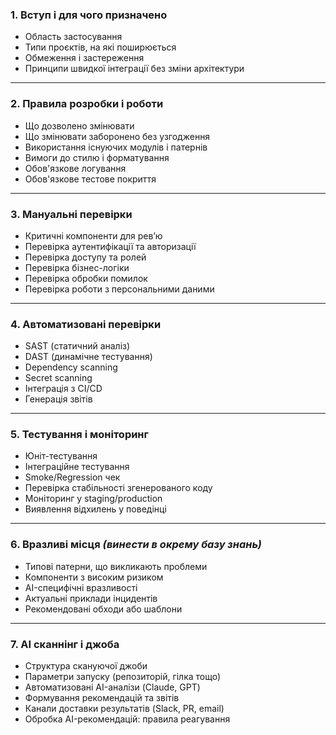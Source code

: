 
### **1. Вступ і для чого призначено**

* Область застосування
* Типи проєктів, на які поширюється
* Обмеження і застереження
* Принципи швидкої інтеграції без зміни архітектури

---

### **2. Правила розробки і роботи**

* Що дозволено змінювати
* Що змінювати заборонено без узгодження
* Використання існуючих модулів і патернів
* Вимоги до стилю і форматування
* Обов'язкове логування
* Обов'язкове тестове покриття

---

### **3. Мануальні перевірки**

* Критичні компоненти для ревʼю
* Перевірка аутентифікації та авторизації
* Перевірка доступу та ролей
* Перевірка бізнес-логіки
* Перевірка обробки помилок
* Перевірка роботи з персональними даними

---

### **4. Автоматизовані перевірки**

* SAST (статичний аналіз)
* DAST (динамічне тестування)
* Dependency scanning
* Secret scanning
* Інтеграція з CI/CD
* Генерація звітів

---

### **5. Тестування і моніторинг**

* Юніт-тестування
* Інтеграційне тестування
* Smoke/Regression чек
* Перевірка стабільності згенерованого коду
* Моніторинг у staging/production
* Виявлення відхилень у поведінці

---

### **6. Вразливі місця** *(винести в окрему базу знань)*

* Типові патерни, що викликають проблеми
* Компоненти з високим ризиком
* AI-специфічні вразливості
* Актуальні приклади інцидентів
* Рекомендовані обходи або шаблони

---

### **7. AI сканнінг і джоба**

* Структура скануючої джоби
* Параметри запуску (репозиторій, гілка тощо)
* Автоматизовані AI-аналізи (Claude, GPT)
* Формування рекомендацій та звітів
* Канали доставки результатів (Slack, PR, email)
* Обробка AI-рекомендацій: правила реагування

